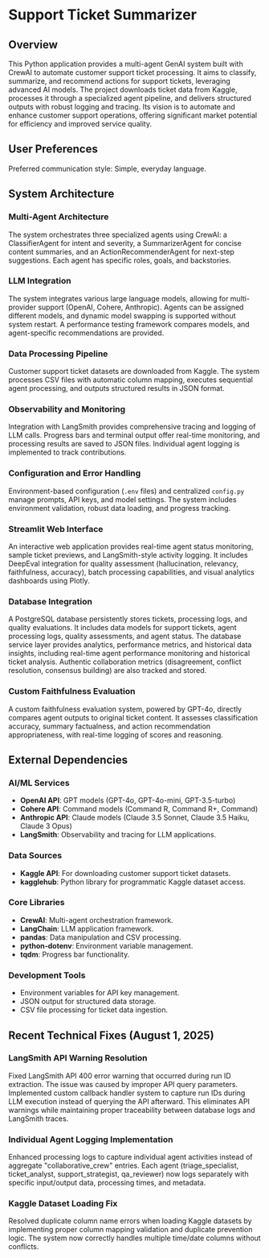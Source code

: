 # Support Ticket Summarizer

## Overview
This Python application provides a multi-agent GenAI system built with CrewAI to automate customer support ticket processing. It aims to classify, summarize, and recommend actions for support tickets, leveraging advanced AI models. The project downloads ticket data from Kaggle, processes it through a specialized agent pipeline, and delivers structured outputs with robust logging and tracing. Its vision is to automate and enhance customer support operations, offering significant market potential for efficiency and improved service quality.

## User Preferences
Preferred communication style: Simple, everyday language.

## System Architecture

### Multi-Agent Architecture
The system orchestrates three specialized agents using CrewAI: a ClassifierAgent for intent and severity, a SummarizerAgent for concise content summaries, and an ActionRecommenderAgent for next-step suggestions. Each agent has specific roles, goals, and backstories.

### LLM Integration
The system integrates various large language models, allowing for multi-provider support (OpenAI, Cohere, Anthropic). Agents can be assigned different models, and dynamic model swapping is supported without system restart. A performance testing framework compares models, and agent-specific recommendations are provided.

### Data Processing Pipeline
Customer support ticket datasets are downloaded from Kaggle. The system processes CSV files with automatic column mapping, executes sequential agent processing, and outputs structured results in JSON format.

### Observability and Monitoring
Integration with LangSmith provides comprehensive tracing and logging of LLM calls. Progress bars and terminal output offer real-time monitoring, and processing results are saved to JSON files. Individual agent logging is implemented to track contributions.

### Configuration and Error Handling
Environment-based configuration (`.env` files) and centralized `config.py` manage prompts, API keys, and model settings. The system includes environment validation, robust data loading, and progress tracking.

### Streamlit Web Interface
An interactive web application provides real-time agent status monitoring, sample ticket previews, and LangSmith-style activity logging. It includes DeepEval integration for quality assessment (hallucination, relevancy, faithfulness, accuracy), batch processing capabilities, and visual analytics dashboards using Plotly.

### Database Integration
A PostgreSQL database persistently stores tickets, processing logs, and quality evaluations. It includes data models for support tickets, agent processing logs, quality assessments, and agent status. The database service layer provides analytics, performance metrics, and historical data insights, including real-time agent performance monitoring and historical ticket analysis. Authentic collaboration metrics (disagreement, conflict resolution, consensus building) are also tracked and stored.

### Custom Faithfulness Evaluation
A custom faithfulness evaluation system, powered by GPT-4o, directly compares agent outputs to original ticket content. It assesses classification accuracy, summary factualness, and action recommendation appropriateness, with real-time logging of scores and reasoning.

## External Dependencies

### AI/ML Services
- **OpenAI API**: GPT models (GPT-4o, GPT-4o-mini, GPT-3.5-turbo)
- **Cohere API**: Command models (Command R, Command R+, Command)
- **Anthropic API**: Claude models (Claude 3.5 Sonnet, Claude 3.5 Haiku, Claude 3 Opus)
- **LangSmith**: Observability and tracing for LLM applications.

### Data Sources
- **Kaggle API**: For downloading customer support ticket datasets.
- **kagglehub**: Python library for programmatic Kaggle dataset access.

### Core Libraries
- **CrewAI**: Multi-agent orchestration framework.
- **LangChain**: LLM application framework.
- **pandas**: Data manipulation and CSV processing.
- **python-dotenv**: Environment variable management.
- **tqdm**: Progress bar functionality.

### Development Tools
- Environment variables for API key management.
- JSON output for structured data storage.
- CSV file processing for ticket data ingestion.

## Recent Technical Fixes (August 1, 2025)

### LangSmith API Warning Resolution
Fixed LangSmith API 400 error warning that occurred during run ID extraction. The issue was caused by improper API query parameters. Implemented custom callback handler system to capture run IDs during LLM execution instead of querying the API afterward. This eliminates API warnings while maintaining proper traceability between database logs and LangSmith traces.

### Individual Agent Logging Implementation  
Enhanced processing logs to capture individual agent activities instead of aggregate "collaborative_crew" entries. Each agent (triage_specialist, ticket_analyst, support_strategist, qa_reviewer) now logs separately with specific input/output data, processing times, and metadata.

### Kaggle Dataset Loading Fix
Resolved duplicate column name errors when loading Kaggle datasets by implementing proper column mapping validation and duplicate prevention logic. The system now correctly handles multiple time/date columns without conflicts.